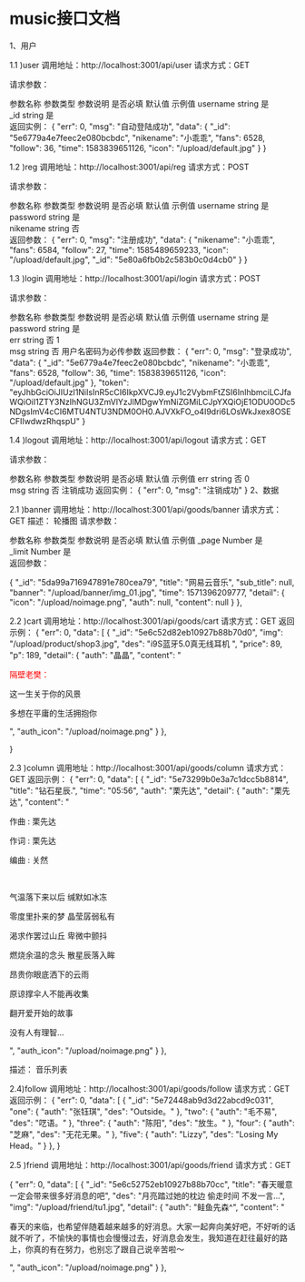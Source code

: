 # music接口文档

1、用户

1.1 )user
调用地址：http://localhost:3001/api/user
请求方式：GET

请求参数：

参数名称	参数类型	参数说明	是否必填	默认值	示例值
username	string		是		
_id	string		是		
返回实例：
{
    "err": 0,
    "msg": "自动登陆成功",
    "data": {
        "_id": "5e6779a4e7feec2e080bcbdc",
        "nikename": "小乖乖",
        "fans": 6528,
        "follow": 36,
        "time": 1583839651126,
        "icon": "/upload/default.jpg"
    }
}

1.2 )reg
调用地址：http://localhost:3001/api/reg
请求方式：POST

请求参数：

参数名称	参数类型	参数说明	是否必填	默认值	示例值
username	string		是		
password	string		是		
nikename	string		否		
返回参数：
{
    "err": 0,
    "msg": "注册成功",
    "data": {
        "nikename": "小乖乖",
        "fans": 6584,
        "follow": 27,
        "time": 1585489659233,
        "icon": "/upload/default.jpg",
        "_id": "5e80a6fb0b2c583b0c0d4cb0"
 }
   }

1.3 )login
调用地址：http://localhost:3001/api/login
请求方式：POST

请求参数：

参数名称	参数类型	参数说明	是否必填	默认值	示例值
username	string		是		
password	string		是		
err	string		否	1	
msg	string		否		用户名密码为必传参数
返回参数：
{
    "err": 0,
    "msg": "登录成功",
    "data": {
        "_id": "5e6779a4e7feec2e080bcbdc",
        "nikename": "小乖乖",
        "fans": 6528,
        "follow": 36,
        "time": 1583839651126,
        "icon": "/upload/default.jpg"
    },
    "token": "eyJhbGciOiJIUzI1NiIsInR5cCI6IkpXVCJ9.eyJ1c2VybmFtZSI6InlhbmciLCJfaWQiOiI1ZTY3NzlhNGU3ZmVlYzJlMDgwYmNiZGMiLCJpYXQiOjE1ODU0ODc5NDgsImV4cCI6MTU4NTU3NDM0OH0.AJVXkFO_o4I9dri6LOsWkJxex8OSECFIIwdwzRhqspU"
}



1.4 )logout
调用地址：http://localhost:3001/api/logout
请求方式：GET

请求参数：

参数名称	参数类型	参数说明	是否必填	默认值	示例值
err	string		否	0	
msg	string		否		注销成功
返回实例：
{
    "err": 0,
    "msg": "注销成功"
}
2、数据


2.1 )banner
调用地址：http://localhost:3001/api/goods/banner
请求方式：GET
描述：
轮播图
请求参数：

参数名称	参数类型	参数说明	是否必填	默认值	示例值
_page	Number		是		
_limit	Number		是		
返回参数：

 {
            "_id": "5da99a716947891e780cea79",
            "title": "网易云音乐",
            "sub_title": null,
            "banner": "/upload/banner/img_01.jpg",
            "time": 1571396209777,
            "detail": {
                "icon": "/upload/noimage.png",
                "auth": null,
                "content": null
            }
        },


2.2 )cart
调用地址：http://localhost:3001/api/goods/cart
请求方式：GET
返回示例：
{
    "err": 0,
    "data": [
        {
            "_id": "5e6c52d82eb10927b88b70d0",
            "img": "/upload/product/shop3.jpg",
            "des": "i9S蓝牙5.0真无线耳机 ",
            "price": 89,
            "p": 189,
            "detail": {
                "auth": "晶晶",
                "content": "<p><span style='color:red'>隔壁老樊：</span></p><p>这一生关于你的风景</p><p>多想在平庸的生活拥抱你</p>",
                "auth_icon": "/upload/noimage.png"
            }
        },
        
}

2.3 )column
调用地址：http://localhost:3001/api/goods/column
请求方式：GET
返回示例：
{
    "err": 0,
    "data": [
        {
            "_id": "5e73299b0e3a7c1dcc5b8814",
            "title": "钻石星辰.",
            "time": "05:56",
            "auth": "栗先达",
            "detail": {
                "auth": "栗先达",
                "content": "<p>作曲 : 栗先达</p><p>作词 : 栗先达</p><p>编曲 : 关然</p><br><p>气温落下来以后 缄默如冰冻</p><p>零度里扑来的梦 晶莹孱弱私有</p><p>渴求作罢过山丘 卑微中颤抖</p><p>燃烧余温的念头 散星辰落入眸</p><p>昂贵你眼底洒下的云雨</p><p>原谅撑伞人不能再收集</p><p>翻开爱开始的故事</p><p>没有人有理智...</p>",
                "auth_icon": "/upload/noimage.png"
            }
        },

描述：
音乐列表


2.4)follow
调用地址：http://localhost:3001/api/goods/follow
请求方式：GET
返回示例：
{
    "err": 0,
    "data": [
        {
            "_id": "5e72448ab9d3d22abcd9c031",
            "one": {
                "auth": "张钰琪",
                "des": "Outside。"
            },
            "two": {
                "auth": "毛不易",
                "des": "呓语。"
            },
            "three": {
                "auth": "陈阳",
                "des": "放生。"
            },
            "four": {
                "auth": "芝麻",
                "des": "无花无果。"
            },
            "five": {
                "auth": "Lizzy",
                "des": "Losing My Head。"
            }
        },
}


2.5 )friend
调用地址：http://localhost:3001/api/goods/friend
请求方式：GET

{
    "err": 0,
    "data": [
        {
            "_id": "5e6c52752eb10927b88b70cc",
            "title": "春天暖意一定会带来很多好消息的吧",
            "des": "月亮踏过她的枕边 偷走时间 不发一言...",
            "img": "/upload/friend/tu1.jpg",
            "detail": {
                "auth": "鲑鱼先森^",
                "content": "<p> 春天的来临，也希望伴随着越来越多的好消息。大家一起奔向美好吧，不好听的话就不听了，不愉快的事情也会慢慢过去，好消息会发生，我知道在赶往最好的路上，你真的有在努力，也别忘了跟自己说辛苦啦～</p>",
                "auth_icon": "/upload/noimage.png"
            }
        },
